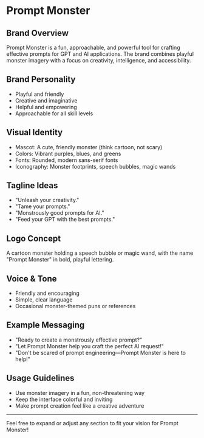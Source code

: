 # Prompt Monster

## Brand Overview

Prompt Monster is a fun, approachable, and powerful tool for crafting effective prompts for GPT and AI applications. The brand combines playful monster imagery with a focus on creativity, intelligence, and accessibility.

## Brand Personality

- Playful and friendly
- Creative and imaginative
- Helpful and empowering
- Approachable for all skill levels

## Visual Identity

- Mascot: A cute, friendly monster (think cartoon, not scary)
- Colors: Vibrant purples, blues, and greens
- Fonts: Rounded, modern sans-serif fonts
- Iconography: Monster footprints, speech bubbles, magic wands

## Tagline Ideas

- "Unleash your creativity."
- "Tame your prompts."
- "Monstrously good prompts for AI."
- "Feed your GPT with the best prompts."

## Logo Concept

A cartoon monster holding a speech bubble or magic wand, with the name "Prompt Monster" in bold, playful lettering.

## Voice & Tone

- Friendly and encouraging
- Simple, clear language
- Occasional monster-themed puns or references

## Example Messaging

- "Ready to create a monstrously effective prompt?"
- "Let Prompt Monster help you craft the perfect AI request!"
- "Don't be scared of prompt engineering—Prompt Monster is here to help!"

## Usage Guidelines

- Use monster imagery in a fun, non-threatening way
- Keep the interface colorful and inviting
- Make prompt creation feel like a creative adventure

---

Feel free to expand or adjust any section to fit your vision for Prompt Monster!

